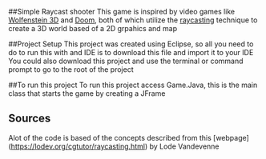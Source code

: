 ##Simple Raycast shooter
This game is inspired by video games like [Wolfenstein 3D](https://en.wikipedia.org/wiki/Wolfenstein_3D) and [Doom](https://en.wikipedia.org/wiki/Doom_(1993_video_game)), both of which utilize the [raycasting](https://en.wikipedia.org/wiki/Ray_casting) technique to create a 3D world based of a 2D grpahics and map

##Project Setup
This project was created using Eclipse, so all you need to do to run this with and IDE is to download this file and import it to your IDE
You could also download this project and use the terminal or command prompt to go to the root of the project

##To run this project
To run this project access Game.Java, this is the main class that starts the game by creating a JFrame

## Sources
Alot of the code is based of the concepts described from this [webpage] (https://lodev.org/cgtutor/raycasting.html) by Lode Vandevenne

